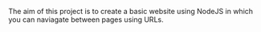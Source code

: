 The aim of this project is to create a basic website using NodeJS in which you can naviagate between pages using URLs.